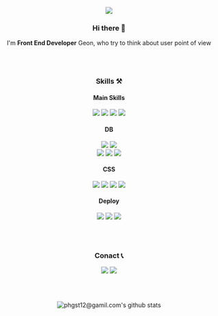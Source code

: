 <div align="center">

<img src="https://capsule-render.vercel.app/api?type=waving&color=timeAuto&height=300&section=header&text=WELCOME&fontSize=70&&desc=Junior%20Front%20End%20Developer's%20profile&descAlignY=68&descAlign=62" />



### Hi there 👋
I'm __Front End Developer__ Geon, who try to think about user point of view

</br></br>

### Skills ⚒

#### Main Skills
<a href="https://github.com/GEON1999/momentom_js" target="_blank"><img src="https://img.shields.io/badge/JavaScript-F7DF1E?style=for-the-badge&logo=JavaScript&logoColor=black"/></a>
<a href="https://github.com/GEON1999/Netflix-clone" target="_blank"><img src="https://img.shields.io/badge/React-61DAFB?style=for-the-badge&logo=React&logoColor=black"/></a> 
<a href="https://github.com/GEON1999/carrot-market" target="_blank"><img src="https://img.shields.io/badge/Next.js-000000?style=for-the-badge&logo=Next.js&logoColor=white"/></a>
<a href="https://github.com/GEON1999/carrot-market" target="_blank"><img src="https://img.shields.io/badge/TypeScript-3178C6?style=for-the-badge&logo=TypeScript&logoColor=white"/></a>


#### DB
<a href="https://github.com/GEON1999/wetube-reloaded" target="_blank"><img src="https://img.shields.io/badge/MongoDB-47A248?style=for-the-badge&logo=MongoDB&logoColor=white"/></a>
<a href="https://github.com/GEON1999/carrot-market" target="_blank"><img src="https://img.shields.io/badge/PlanetScale-000000?style=for-the-badge&logo=PlanetScale&logoColor=white"/></a>   
<a href="https://github.com/GEON1999/wetube-reloaded" target="_blank"><img src="https://img.shields.io/badge/Amazon AWS-232F3E?style=for-the-badge&logo=Amazon AWS&logoColor=white"/></a>
<a href="https://github.com/GEON1999/carrot-market" target="_blank"><img src="https://img.shields.io/badge/Prisma-2D3748?style=for-the-badge&logo=Prisma&logoColor=white"/></a>
<a href="https://github.com/GEON1999/carrot-market" target="_blank"><img src="https://img.shields.io/badge/Cloudflare-F38020?style=for-the-badge&logo=Cloudflare&logoColor=white"/></a>

#### CSS
<a href="https://github.com/GEON1999/portfolio-collection" target="_blank"><img src="https://img.shields.io/badge/CSS3-1572B6?style=for-the-badge&logo=CSS3&logoColor=white"/></a>
<a href="https://github.com/GEON1999/carrot-market" target="_blank"><img src="https://img.shields.io/badge/Tailwind CSS-06B6D4?style=for-the-badge&logo=Tailwind CSS&logoColor=white"/></a>
<a href="https://github.com/GEON1999/Netflix-clone" target="_blank"><img src="https://img.shields.io/badge/styled-components-DB7093?style=for-the-badge&logo=styled-components&logoColor=white"/></a>
<a href="https://github.com/GEON1999/portfolio-collection" target="_blank"><img src="https://img.shields.io/badge/HTML5-E34F26?style=for-the-badge&logo=HTML5&logoColor=white"/></a>

#### Deploy
<a href="https://github.com/GEON1999/wetube-reloaded" target="_blank"><img src="https://img.shields.io/badge/Heroku-430098?style=for-the-badge&logo=Heroku&logoColor=white"/></a>
<a href="https://github.com/GEON1999/Netflix-clone" target="_blank"><img src="https://img.shields.io/badge/GitHub-181717?style=for-the-badge&logo=GitHub&logoColor=white"/></a>
<a href="https://github.com/GEON1999/carrot-market" target="_blank"><img src="https://img.shields.io/badge/Vercel-000000?style=for-the-badge&logo=Vercel&logoColor=white"/></a>

</br></br>


### Conact 📞
<a href="https://www.instagram.com/p_g__99/" target="_blank"><img src="https://img.shields.io/badge/Instagram-E4405F?style=for-the-badge&logo=Instagram&logoColor=white"/></a>
<a href="mailto:phgst12@gmail.com" target="_blank"><img src="https://img.shields.io/badge/Gmail-EA4335?style=for-the-badge&logo=Gmail&logoColor=white"/></a>


</br></br>

![phgst12@gamil.com's github stats](https://github-readme-stats.vercel.app/api?username=geon1999&show_icons=true)
</div>


